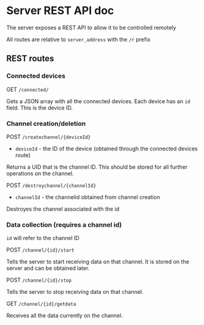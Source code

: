 
# Server REST API doc

The server exposes a REST API to allow it to be controlled remotely

All routes are relative to `server_address` with the `/r` prefix

## REST routes

### Connected devices

GET `/connected/`

Gets a JSON array with all the connected devices.
Each device has an `id` field. This is the device ID.

### Channel creation/deletion

POST `/createchannel/{deviceId}`

- `deviceId` - the ID of the device (obtained through the connected devices route)

Returns a UID that is the channel ID. This should be stored for all further operations
on the channel.

POST `/destroychannel/{channelId}`

- `channelId` - the channelid obtained from channel creation

Destroyes the channel associated with the id

### Data collection (requires a channel id)

`id` will refer to the channel ID

POST `/channel/{id}/start`

Tells the server to start receiving data on that channel. It is stored on the server and can be obtained later.

POST `/channel/{id}/stop`

Tells the server to stop receiving data on that channel.

GET `/channel/{id}/getdata`

Receives all the data currently on the channel.
